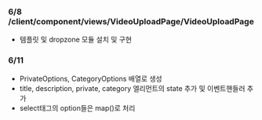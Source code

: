 ### 6/8 /client/component/views/VideoUploadPage/VideoUploadPage 
- 템플릿 및 dropzone 모듈 설치 및 구현

### 6/11 
- PrivateOptions, CategoryOptions 배열로 생성
- title, description, private, category 엘리먼트의 state 추가 및 이벤트핸들러 추가
- select태그의 option들은 map()로 처리
